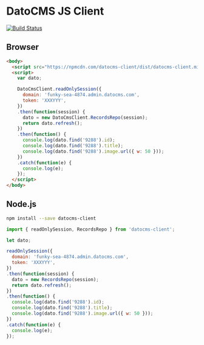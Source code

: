 # DatoCMS JS Client

[![Build Status](https://travis-ci.org/datocms/js-datocms-client.svg?branch=master)](https://travis-ci.org/datocms/js-datocms-client)

## Browser

```html
<body>
  <script src="https://npmcdn.com/datocms-client/dist/datocms-client.min.js"></script>
  <script>
    var dato;

    DatoCmsClient.readOnlySession({
      domain: 'funky-sea-4874.admin.datocms.com',
      token: 'XXXYYY',
    })
    .then(function(session) {
      dato = new DatoCmsClient.RecordsRepo(session);
      return dato.refresh();
    })
    .then(function() {
      console.log(dato.find('9288').id);
      console.log(dato.find('9288').title);
      console.log(dato.find('9288').image.url({ w: 50 }));
    })
    .catch(function(e) {
      console.log(e);
    });
  </script>
</body>
```

## Node.js

```bash
npm install --save datocms-client
```

```js
import { readOnlySession, RecordsRepo } from 'datocms-client';

let dato;

readOnlySession({
  domain: 'funky-sea-4874.admin.datocms.com',
  token: 'XXXYYY',
})
.then(function(session) {
  dato = new RecordsRepo(session);
  return dato.refresh();
})
.then(function() {
  console.log(dato.find('9288').id);
  console.log(dato.find('9288').title);
  console.log(dato.find('9288').image.url({ w: 50 }));
})
.catch(function(e) {
  console.log(e);
});
```
